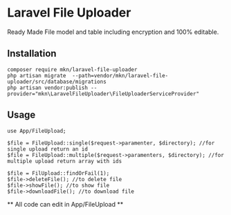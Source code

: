 # Laravel File Uploader
Ready Made File model and table including encryption and 100% editable.

## Installation

```
composer require mkn/laravel-file-uploader
php artisan migrate  --path=vendor/mkn/laravel-file-uploader/src/database/migrations
php artisan vendor:publish --provider="mkn\LaravelFileUploader\FileUploaderServiceProvider"
```

## Usage

```
use App/FileUpload;

$file = FileUpload::single($request->paramenter, $directory); //for single upload return an id
$file = FileUpload::multiple($request->paramenters, $directory); //for multiple upload return array with ids

$file = FilUpload::findOrFail(1);
$file->deleteFile(); //to delete file
$file->showFile(); //to show file
$file->downloadFile(); //to download file
```

** All code can edit in App/FileUpload **
